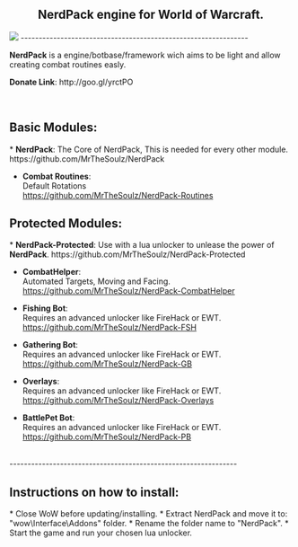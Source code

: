 <h2 align="center"><b>NerdPack engine for World of Warcraft.</b></h2>
<img src="https://dl.dropboxusercontent.com/u/101560647/splash.png">
---------------------------------------------------------------
<br/>

<p><b>NerdPack</b> is a engine/botbase/framework wich aims to be light and allow creating combat routines easly.</p>
<p><b>Donate Link</b>: http://goo.gl/yrctPO</p>
<br/>

<h2>Basic Modules:</h2>
* <b>NerdPack</b>:  
The Core of NerdPack, This is needed for every other module.  
https://github.com/MrTheSoulz/NerdPack

* <b>Combat Routines</b>:  
Default Rotations  
https://github.com/MrTheSoulz/NerdPack-Routines

<h2>Protected Modules:</h2>
* <b>NerdPack-Protected</b>:  
Use with a lua unlocker to unlease the power of <b>NerdPack</b>.  
https://github.com/MrTheSoulz/NerdPack-Protected

* <b>CombatHelper</b>:  
Automated Targets, Moving and Facing.  
https://github.com/MrTheSoulz/NerdPack-CombatHelper

* <b>Fishing Bot</b>:  
Requires an advanced unlocker like FireHack or EWT.  
https://github.com/MrTheSoulz/NerdPack-FSH

* <b>Gathering Bot</b>:  
Requires an advanced unlocker like FireHack or EWT.  
https://github.com/MrTheSoulz/NerdPack-GB

* <b>Overlays</b>:  
Requires an advanced unlocker like FireHack or EWT.  
https://github.com/MrTheSoulz/NerdPack-Overlays

* <b>BattlePet Bot</b>:  
Requires an advanced unlocker like FireHack or EWT.  
https://github.com/MrTheSoulz/NerdPack-PB

<br/>
---------------------------------------------------------------
<h2>Instructions on how to install:</h2>
* Close WoW before updating/installing.
* Extract NerdPack and move it to: "wow\Interface\Addons" folder.
* Rename the folder name to "NerdPack".
* Start the game and run your chosen lua unlocker.
